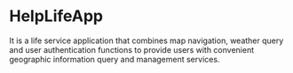 # HelpLifeApp

It  is a life service application that combines map navigation, weather query and user authentication functions to provide users with convenient geographic information query and management services.
